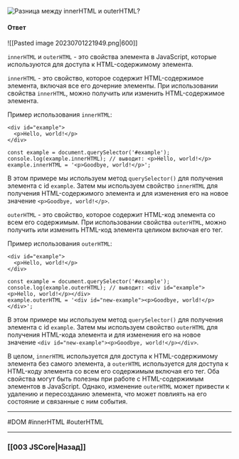 ![Разница между `innerHTML` и `outerHTML`?](https://youtu.be/xZLxdts7ZW4?t=621)

#### Ответ

![[Pasted image 20230701221949.png|600]]

`innerHTML` и `outerHTML` - это свойства элемента в JavaScript, которые используются для доступа к HTML-содержимому элемента.

`innerHTML` - это свойство, которое содержит HTML-содержимое элемента, включая все его дочерние элементы. При использовании свойства `innerHTML`, можно получить или изменить HTML-содержимое элемента.

Пример использования `innerHTML`:

```
<div id="example">
  <p>Hello, world!</p>
</div>
```

```
const example = document.querySelector('#example');
console.log(example.innerHTML); // выводит: <p>Hello, world!</p>
example.innerHTML = '<p>Goodbye, world!</p>';
```

В этом примере мы используем метод `querySelector()` для получения элемента с id `example`. Затем мы используем свойство `innerHTML` для получения HTML-содержимого элемента и для изменения его на новое значение `<p>Goodbye, world!</p>`.

`outerHTML` - это свойство, которое содержит HTML-код элемента со всем его содержимым. При использовании свойства `outerHTML`, можно получить или изменить HTML-код элемента целиком включая его тег.

Пример использования `outerHTML`:

```
<div id="example">
  <p>Hello, world!</p>
</div>
```

```
const example = document.querySelector('#example');
console.log(example.outerHTML); // выводит: <div id="example"><p>Hello, world!</p></div>
example.outerHTML = '<div id="new-example"><p>Goodbye, world!</p></div>';
```

В этом примере мы используем метод `querySelector()` для получения элемента с id `example`. Затем мы используем свойство `outerHTML` для получения HTML-кода элемента и для изменения его на новое значение `<div id="new-example"><p>Goodbye, world!</p></div>`.

В целом, `innerHTML` используется для доступа к HTML-содержимому элемента без самого элемента, а `outerHTML` используется для доступа к HTML-коду элемента со всем его содержимым включая его тег. Оба свойства могут быть полезны при работе с HTML-содержимым элементов в JavaScript. Однако, изменение `outerHTML` может привести к удалению и пересозданию элемента, что может повлиять на его состояние и связанные с ним события.

___
#DOM #innerHTML #outerHTML

___

### [[003 JSCore|Назад]]